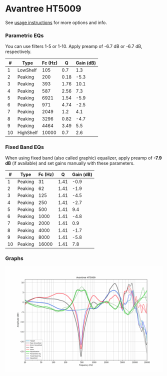 # Avantree HT5009
See [usage instructions](https://github.com/jaakkopasanen/AutoEq#usage) for more options and info.

### Parametric EQs
You can use filters 1-5 or 1-10. Apply preamp of -6.7 dB or -6.7 dB, respectively.

|   # | Type      |   Fc (Hz) |    Q |   Gain (dB) |
|-----|-----------|-----------|------|-------------|
|   1 | LowShelf  |       105 | 0.7  |         1.3 |
|   2 | Peaking   |       200 | 0.18 |        -5.3 |
|   3 | Peaking   |       393 | 1.76 |        10.1 |
|   4 | Peaking   |       587 | 2.56 |         7.3 |
|   5 | Peaking   |      6921 | 1.54 |        -5.9 |
|   6 | Peaking   |       971 | 4.74 |        -2.5 |
|   7 | Peaking   |      2049 | 1.2  |         4.1 |
|   8 | Peaking   |      3296 | 0.82 |        -4.7 |
|   9 | Peaking   |      4464 | 3.49 |         5.5 |
|  10 | HighShelf |     10000 | 0.7  |         2.6 |

### Fixed Band EQs
When using fixed band (also called graphic) equalizer, apply preamp of **-7.9 dB** (if available) and set gains manually with these parameters.

|   # | Type    |   Fc (Hz) |    Q |   Gain (dB) |
|-----|---------|-----------|------|-------------|
|   1 | Peaking |        31 | 1.41 |        -0.9 |
|   2 | Peaking |        62 | 1.41 |        -1.9 |
|   3 | Peaking |       125 | 1.41 |        -4.5 |
|   4 | Peaking |       250 | 1.41 |        -2.7 |
|   5 | Peaking |       500 | 1.41 |         9.4 |
|   6 | Peaking |      1000 | 1.41 |        -4.8 |
|   7 | Peaking |      2000 | 1.41 |         0.9 |
|   8 | Peaking |      4000 | 1.41 |        -1.7 |
|   9 | Peaking |      8000 | 1.41 |        -5.8 |
|  10 | Peaking |     16000 | 1.41 |         7.8 |

### Graphs
![](./Avantree%20HT5009.png)
